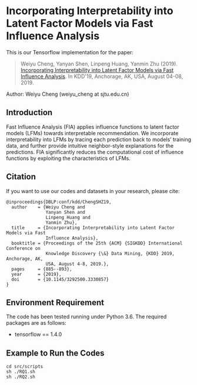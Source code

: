# Incorporating Interpretability into Latent Factor Models via Fast Influence Analysis
This is our Tensorflow implementation for the paper:

>Weiyu Cheng, Yanyan Shen, Linpeng Huang, Yanmin Zhu (2019). [Incorporating Interpretability into Latent Factor Models via Fast Influence Analysis](https://doi.org/10.1145/3292500.3330857). In KDD'19, Anchorage, AK, USA, August 04-08, 2019.

Author: Weiyu Cheng (weiyu_cheng at sjtu.edu.cn)

## Introduction
Fast Influence Analysis (FIA) applies influence functions to latent factor models (LFMs) towards interpretable recommendation. We incorporate interpretability into LFMs by tracing each prediction back to models’ training data, and further provide intuitive neighbor-style explanations for the predictions. FIA significantly reduces the computational cost of influence functions by exploiting the characteristics of LFMs.

## Citation 
If you want to use our codes and datasets in your research, please cite:
```
@inproceedings{DBLP:conf/kdd/ChengSHZ19,
  author    = {Weiyu Cheng and
               Yanyan Shen and
               Linpeng Huang and
               Yanmin Zhu},
  title     = {Incorporating Interpretability into Latent Factor Models via Fast
               Influence Analysis},
  booktitle = {Proceedings of the 25th {ACM} {SIGKDD} International Conference on
               Knowledge Discovery {\&} Data Mining, {KDD} 2019, Anchorage, AK,
               USA, August 4-8, 2019.},
  pages     = {885--893},
  year      = {2019},
  doi       = {10.1145/3292500.3330857}
}
```
## Environment Requirement
The code has been tested running under Python 3.6. The required packages are as follows:
* tensorflow == 1.4.0

## Example to Run the Codes
```
cd src/scripts
sh ./RQ1.sh
sh ./RQ2.sh
```
